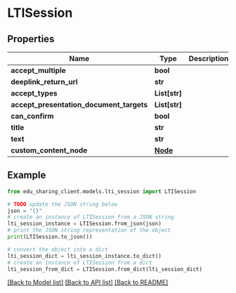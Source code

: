 # LTISession


## Properties

Name | Type | Description | Notes
------------ | ------------- | ------------- | -------------
**accept_multiple** | **bool** |  | [optional] 
**deeplink_return_url** | **str** |  | [optional] 
**accept_types** | **List[str]** |  | [optional] 
**accept_presentation_document_targets** | **List[str]** |  | [optional] 
**can_confirm** | **bool** |  | [optional] 
**title** | **str** |  | [optional] 
**text** | **str** |  | [optional] 
**custom_content_node** | [**Node**](Node.md) |  | [optional] 

## Example

```python
from edu_sharing_client.models.lti_session import LTISession

# TODO update the JSON string below
json = "{}"
# create an instance of LTISession from a JSON string
lti_session_instance = LTISession.from_json(json)
# print the JSON string representation of the object
print(LTISession.to_json())

# convert the object into a dict
lti_session_dict = lti_session_instance.to_dict()
# create an instance of LTISession from a dict
lti_session_from_dict = LTISession.from_dict(lti_session_dict)
```
[[Back to Model list]](../README.md#documentation-for-models) [[Back to API list]](../README.md#documentation-for-api-endpoints) [[Back to README]](../README.md)


